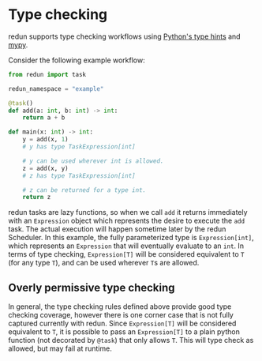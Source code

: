 # Type checking

redun supports type checking workflows using [Python's type hints](https://docs.python.org/3/library/typing.html) and [mypy](https://github.com/python/mypy).

Consider the following example workflow:

```py
from redun import task

redun_namespace = "example"

@task()
def add(a: int, b: int) -> int:
    return a + b

def main(x: int) -> int:
    y = add(x, 1)
    # y has type TaskExpression[int]

    # y can be used wherever int is allowed.
    z = add(x, y)
    # z has type TaskExpression[int]

    # z can be returned for a type int.
    return z
```

redun tasks are lazy functions, so when we call `add` it returns immediately with an `Expression` object which represents the desire to execute the `add` task. The actual execution will happen sometime later by the redun Scheduler. In this example, the fully parameterized type is `Expression[int]`, which represents an `Expression` that will eventually evaluate to an `int`. In terms of type checking, `Expression[T]` will be considered equivalent to `T` (for any type `T`), and can be used wherever `T`s are allowed.

## Overly permissive type checking

In general, the type checking rules defined above provide good type checking coverage, however there is one corner case that is not fully captured currently with redun. Since `Expression[T]` will be considered equivalent to `T`, it is possible to pass an `Expression[T]` to a plain python function (not decorated by `@task`) that only allows `T`. This will type check as allowed, but may fail at runtime.
